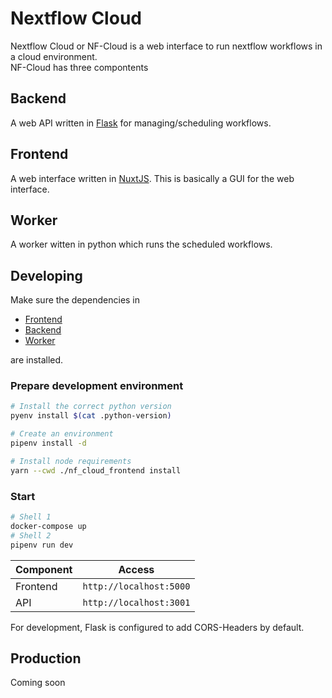 # Nextflow Cloud
Nextflow Cloud or NF-Cloud is a web interface to run nextflow workflows in a cloud environment.   
NF-Cloud has three compontents

## Backend
A web API written in [Flask](https://flask.palletsprojects.com/en/2.0.x/) for managing/scheduling workflows.

## Frontend
A web interface written in [NuxtJS](https://nuxtjs.org/). This is basically a GUI for the web interface.

## Worker
A worker witten in python which runs the scheduled workflows.


## Developing
Make sure the dependencies in

* [Frontend](nf_cloud_frontend/Readme.md)
* [Backend](nf_cloud_backend/Readme.md)
* [Worker](nf_cloud_backend/Readme.md)

are installed.

### Prepare development environment
```bash
# Install the correct python version
pyenv install $(cat .python-version)

# Create an environment
pipenv install -d

# Install node requirements
yarn --cwd ./nf_cloud_frontend install
```


### Start
```bash
# Shell 1
docker-compose up
# Shell 2
pipenv run dev
```

| Component | Access |
| --- | --- |
| Frontend | `http://localhost:5000` |
| API | `http://localhost:3001` |
For development, Flask is configured to add CORS-Headers by default.

## Production
Coming soon
